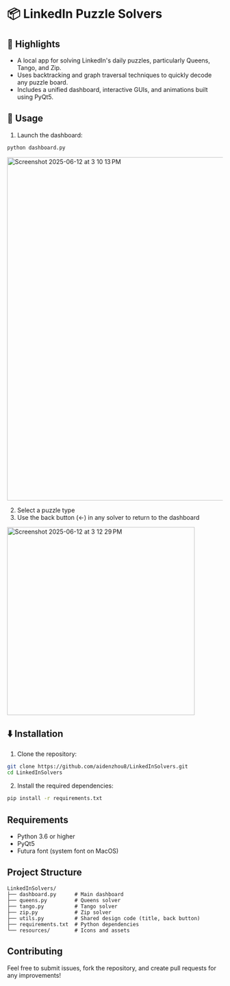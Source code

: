 # 📦 LinkedIn Puzzle Solvers

## 🌟 Highlights

- A local app for solving LinkedIn's daily puzzles, particularly Queens, Tango, and Zip.
- Uses backtracking and graph traversal techniques to quickly decode any puzzle board. 
- Includes a unified dashboard, interactive GUIs, and animations built using PyQt5. 

## 🚀 Usage

1. Launch the dashboard:
```bash
python dashboard.py
```
<img width="800" alt="Screenshot 2025-06-12 at 3 10 13 PM" src="https://github.com/user-attachments/assets/840bbbc6-7422-4b42-a71a-b8dd24854c22" />

2. Select a puzzle type
3. Use the back button (←) in any solver to return to the dashboard

<img width="438" alt="Screenshot 2025-06-12 at 3 12 29 PM" src="https://github.com/user-attachments/assets/b794ee7d-7aa4-4fc8-81a0-0595c184ad7c" />

## ⬇️ Installation

1. Clone the repository:
```bash
git clone https://github.com/aidenzhou8/LinkedInSolvers.git
cd LinkedInSolvers
```

2. Install the required dependencies:
```bash
pip install -r requirements.txt
```

## Requirements

- Python 3.6 or higher
- PyQt5
- Futura font (system font on MacOS)

## Project Structure

```
LinkedInSolvers/
├── dashboard.py      # Main dashboard
├── queens.py         # Queens solver
├── tango.py          # Tango solver
├── zip.py            # Zip solver
├── utils.py          # Shared design code (title, back button)
├── requirements.txt  # Python dependencies
└── resources/        # Icons and assets
```

## Contributing

Feel free to submit issues, fork the repository, and create pull requests for any improvements!
